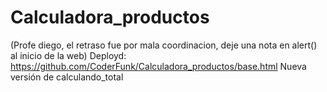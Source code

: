 # Calculadora_productos
(Profe diego, el retraso fue por mala coordinacion, deje una nota en alert() al inicio de la web)
Deployd: https://github.com/CoderFunk/Calculadora_productos/base.html
Nueva versión de calculando_total
